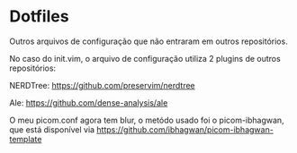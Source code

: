 # Dotfiles
Outros arquivos de configuração que não entraram em outros repositórios.


No caso do init.vim, o arquivo de configuração utiliza 2 plugins de outros repositórios: 

NERDTree: https://github.com/preservim/nerdtree

Ale: https://github.com/dense-analysis/ale

O meu picom.conf agora tem blur, o metódo usado foi o picom-ibhagwan, que está disponível via https://github.com/ibhagwan/picom-ibhagwan-template 

